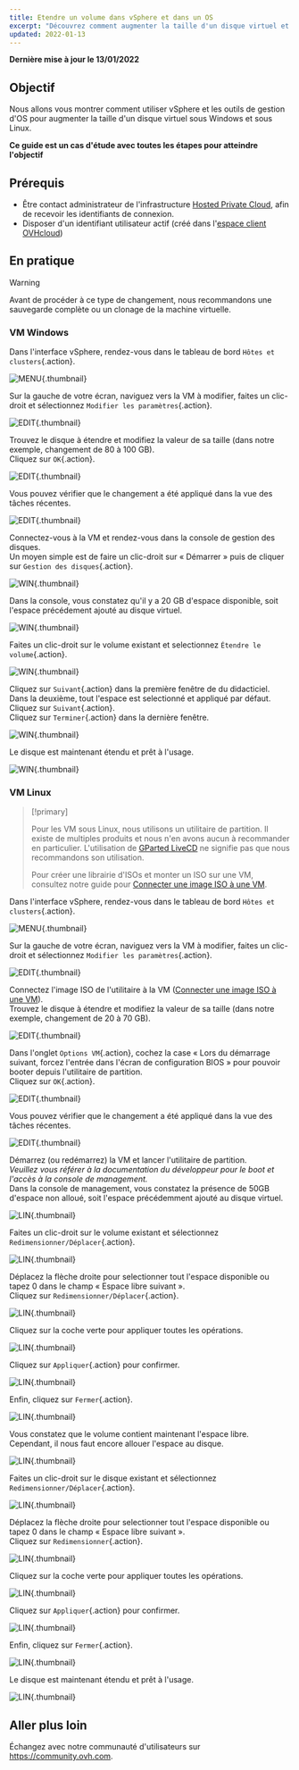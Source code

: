 ```yaml
---
title: Etendre un volume dans vSphere et dans un OS
excerpt: "Découvrez comment augmenter la taille d'un disque virtuel et l'intégrer à votre VM"
updated: 2022-01-13
---
```


**Dernière mise à jour le 13/01/2022**

## Objectif

Nous allons vous montrer comment utiliser vSphere et les outils de gestion d'OS pour augmenter la taille d'un disque virtuel sous Windows et sous Linux.

**Ce guide est un cas d'étude avec toutes les étapes pour atteindre l'objectif**

## Prérequis

- Être contact administrateur de l'infrastructure [Hosted Private Cloud](https://www.ovhcloud.com/fr-ca/enterprise/products/hosted-private-cloud/), afin de recevoir les identifiants de connexion.
- Disposer d'un identifiant utilisateur actif (créé dans l'[espace client OVHcloud](https://ca.ovh.com/auth/?action=gotomanager&from=https://www.ovh.com/ca/fr/&ovhSubsidiary=qc))

## En pratique

> [!warning]
>
> Avant de procéder à ce type de changement, nous recommandons une sauvegarde complète ou un clonage de la machine virtuelle.
>

### VM Windows

Dans l'interface vSphere, rendez-vous dans le tableau de bord `Hôtes et clusters`{.action}.

![MENU](images/en01dash.png){.thumbnail}

Sur la gauche de votre écran, naviguez vers la VM à modifier, faites un clic-droit et sélectionnez `Modifier les paramètres`{.action}.

![EDIT](images/en02vm.png){.thumbnail}

Trouvez le disque à étendre et modifiez la valeur de sa taille (dans notre exemple, changement de 80 à 100 GB).<br>
Cliquez sur `OK`{.action}.

![EDIT](images/en03hdd.png){.thumbnail}

Vous pouvez vérifier que le changement a été appliqué dans la vue des tâches récentes.

![EDIT](images/en04task.png){.thumbnail}

Connectez-vous à la VM et rendez-vous dans la console de gestion des disques.<br>
Un moyen simple est de faire un clic-droit sur « Démarrer » puis de cliquer sur `Gestion des disques`{.action}.

![WIN](images/en05start.png){.thumbnail}

Dans la console, vous constatez qu'il y a 20 GB d'espace disponible, soit l'espace précédement ajouté au disque virtuel.

![WIN](images/en06unallocated.png){.thumbnail}

Faites un clic-droit sur le volume existant et selectionnez `Étendre le volume`{.action}.

![WIN](images/en07extend.png){.thumbnail}

Cliquez sur `Suivant`{.action} dans la première fenêtre de du didacticiel.<br>
Dans la deuxième, tout l'espace est selectionné et appliqué par défaut. Cliquez sur `Suivant`{.action}.<br>
Cliquez sur `Terminer`{.action} dans la dernière fenêtre.

![WIN](images/en08wiz.png){.thumbnail}

Le disque est maintenant étendu et prêt à l'usage.

![WIN](images/en09done.png){.thumbnail}

### VM Linux

> [!primary]
>
> Pour les VM sous Linux, nous utilisons un utilitaire de partition. Il existe de multiples produits et nous n'en avons aucun à recommander en particulier. L'utilisation de [GParted LiveCD](http://gparted.sourceforge.net/livecd.php) ne signifie pas que nous recommandons son utilisation.
> 
> Pour créer une librairie d'ISOs et monter un ISO sur une VM, consultez notre guide pour [Connecter une image ISO à une VM](/pages/cloud/private-cloud/how_to_connect_an_iso_image_to_a_vm).


Dans l'interface vSphere, rendez-vous dans le tableau de bord `Hôtes et clusters`{.action}.

![MENU](images/en01dash.png){.thumbnail}

Sur la gauche de votre écran, naviguez vers la VM à modifier, faites un clic-droit et sélectionnez `Modifier les paramètres`{.action}.

![EDIT](images/en10vm.png){.thumbnail}

Connectez l'image ISO de l'utilitaire à la VM ([Connecter une image ISO à une VM](/pages/cloud/private-cloud/how_to_connect_an_iso_image_to_a_vm)).<br> 
Trouvez le disque à étendre et modifiez la valeur de sa taille (dans notre exemple, changement de 20 à 70 GB).<br>

![EDIT](images/en11hdd.png){.thumbnail}

Dans l'onglet `Options VM`{.action}, cochez la case « Lors du démarrage suivant, forcez l'entrée dans l'écran de configuration BIOS » pour pouvoir booter depuis l'utilitaire de partition.<br>
Cliquez sur `OK`{.action}.

![EDIT](images/en12bios.png){.thumbnail}

Vous pouvez vérifier que le changement a été appliqué dans la vue des tâches récentes.

![EDIT](images/en13task.png){.thumbnail}

Démarrez (ou redémarrez) la VM et lancer l'utilitaire de partition.<br>
*Veuillez vous référer à la documentation du développeur pour le boot et l'accès à la console de management.*<br>
Dans la console de management, vous constatez la présence de 50GB d'espace non alloué, soit l'espace précédemment ajouté au disque virtuel.

![LIN](images/en14unallocated.png){.thumbnail}

Faites un clic-droit sur le volume existant et sélectionnez `Redimensionner/Déplacer`{.action}.

![LIN](images/en15extend.png){.thumbnail}

Déplacez la flèche droite pour selectionner tout l'espace disponible ou tapez 0 dans le champ « Espace libre suivant ».<br>
Cliquez sur `Redimensionner/Déplacer`{.action}.

![LIN](images/en16wiz.png){.thumbnail}

Cliquez sur la coche verte pour appliquer toutes les opérations.

![LIN](images/en17apply.png){.thumbnail}

Cliquez sur `Appliquer`{.action} pour confirmer.

![LIN](images/en18confirm.png){.thumbnail}

Enfin, cliquez sur `Fermer`{.action}.

![LIN](images/en19close.png){.thumbnail}

Vous constatez que le volume contient maintenant l'espace libre.<br>
Cependant, il nous faut encore allouer l'espace au disque.

![LIN](images/en20disk.png){.thumbnail}

Faites un clic-droit sur le disque existant et sélectionnez `Redimensionner/Déplacer`{.action}.

![LIN](images/en21extend.png){.thumbnail}

Déplacez la flèche droite pour selectionner tout l'espace disponible ou tapez 0 dans le champ « Espace libre suivant ».<br>
Cliquez sur `Redimensionner`{.action}.

![LIN](images/en22wiz.png){.thumbnail}

Cliquez sur la coche verte pour appliquer toutes les opérations.

![LIN](images/en23apply.png){.thumbnail}

Cliquez sur `Appliquer`{.action} pour confirmer.

![LIN](images/en18confirm.png){.thumbnail}

Enfin, cliquez  sur `Fermer`{.action}.

![LIN](images/en19close.png){.thumbnail}

Le disque est maintenant étendu et prêt à l'usage.<br>

![LIN](images/en24done.png){.thumbnail}

## Aller plus loin

Échangez avec notre communauté d'utilisateurs sur <https://community.ovh.com>.
